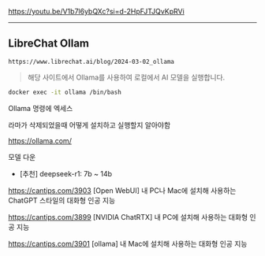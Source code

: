 


https://youtu.be/V1b7l6ybQXc?si=d-2HpFJTJQvKpRVi

---
## LibreChat Ollam
```
https://www.librechat.ai/blog/2024-03-02_ollama
```
> 해당 사이트에서 Ollama를 사용하여 로컬에서 AI 모델을 실행합니다.


```bash
docker exec -it ollama /bin/bash
```
Ollama 명령에 엑세스




라마가 삭제되었을때 어떻게 설치하고 실행할지 알아야함




>>

https://ollama.com/

>
모델 다운
 - [추천] deepseek-r1: 7b ~ 14b

>

https://cantips.com/3903
[Open WebUI] 내 PC나 Mac에 설치해 사용하는 ChatGPT 스타일의 대화형 인공 지능

https://cantips.com/3899
[NVIDIA ChatRTX] 내 PC에 설치해 사용하는 대화형 인공 지능

https://cantips.com/3901
[ollama] 내 Mac에 설치해 사용하는 대화형 인공 지능















